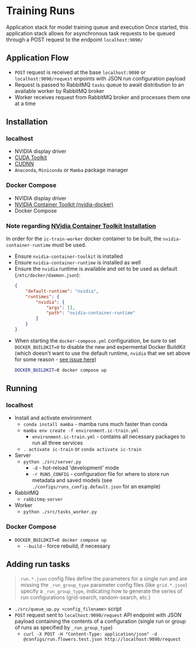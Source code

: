 # Training Runs

Application stack for model training queue and execution
Once started, this application stack allows for asynchronous task requests to be queued through a POST request to the endpoint `localhost:9090/`

## Application Flow
* `POST` request is received at the base `localhost:9090` or `localhost:9090/request` enpoints with JSON run configuration payload
* Request is passed to RabbitMQ `tasks` queue to await distribution to an available worker by RabbitMQ broker
* Worker receives request from RabbitMQ broker and processes them one at a time

## Installation

### localhost
* NVIDIA display driver
* [CUDA Toolkit](https://developer.nvidia.com/cuda-toolkit-archive)
* [CUDNN](https://developer.nvidia.com/cudnn)
* `Anaconda`, `Miniconda` or `Mamba` package manager

### Docker Compose
* NVIDIA display driver
* [NVIDIA Container Toolkit (nvidia-docker)](https://github.com/NVIDIA/nvidia-docker)
* Docker Compose

### Note regarding [NVidia Container Toolkit Installation](https://docs.nvidia.com/datacenter/cloud-native/container-toolkit/install-guide.html)
In order for the `ic-train-worker` docker container to be built, the `nvidia-container-runtime` must be used.

* Ensure `nvidia-container-toolkit` is installed
* Ensure `nvidia-container-runtime` is installed as well
* Ensure the `nvidia` runtime is available and set to be used as default (`/etc/docker/daemon.json`):
    ```json
    {
        "default-runtime": "nvidia",
        "runtimes": {
            "nvidia": {
                "args": [],
                "path": "nvidia-container-runtime"
            }
        }
    }
    ```
* When starting the `docker-compose.yml` configuration, be sure to set `DOCKER_BUILDKIT=0` to disable the new and expermental Docker BuildKit (which doesn't want to use the default runtime, `nvidia` that we set above for some reason - [see issue here](https://github.com/docker/compose/issues/9681))
    ```bash
    DOCKER_BUILDKIT=0 docker compose up
    ```

## Running

### localhost
* Install and activate environment
    * `conda install mamba` - mamba runs much faster than conda
    * `mamba env create -f environment.ic-train.yml`
        * `environment.ic-train.yml` - contains all necessary packages to run all three services
    * `. activate ic-train` or `conda activate ic-train`
* Server
    * `python ./src/server.py`
        * `-d` - hot-reload 'development' mode
        * `-r RUNS_CONFIG` - configuration file for where to store run metadata and saved models (see `./configs/runs_config.default.json` for an example)
* RabbitMQ
    * `rabbitmq-server`
* Worker
    * `python ./src/tasks_worker.py`

### Docker Compose
* `DOCKER_BUILDKIT=0 docker compose up`
    * `--build` - force rebuild, if necessary

## Adding run tasks

> `run.*.json` config files define the parameters for a single run and are missing the `_run_group_type` parameter
> config files (like `grid.*.json`) specify a `_run_group_type`, indicating how to generate the series of run configurations (grid-search, random-search, etc.)

* `./src/queue_up.py <config_filename>` script
* `POST` request sent to `localhost:9090/request` API endpoint with JSON payload containing the contents of a configuration (single run or group of runs as specified by `_run_group_type`)
    *  `curl -X POST -H "Content-Type: application/json" -d @configs/run.flowers.test.json http://localhost:9090/request`

